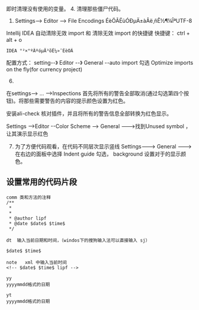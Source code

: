 即时清理没有使用的变量。 
4. 清理那些僵尸代码。 


1. Settings--> Editor --> File Encodings ÉèÖÃËùÓÐµÄ±àÂë¸ñÊ½¶¼ÎªUTF-8

Intellij IDEA 自动清除无效 import 和 清除无效 import 的快捷键
	快捷键： ctrl + alt + o 

	IDEA °²×°ºÃºóµÄ³õÊ¼»¯ÉèÖÃ
配置方式：
	setting--》 Editor --》 General --auto import 勾选 Optimize imports on the fly(for currency project)







6. 
在settings--> ... -->Inspections 首先将所有的警告全部取消(通过勾选第四个按钮)。将那些需要警告的内容的提示颜色设置为红色。 

安装ali-check 核对插件，并且将所有的警告信息全部转换为红色显示。 

Settings -->Editor --Color Scheme --> General --->找到Unused symbol ， 让其演示显示红色


7. 为了方便代码观看，在代码不同层次显示竖线 
Settings---> General --->在右边的面板中选择 Indent guide 勾选， background 设置对于的显示颜色。 







## 设置常用的代码片段

```
comm 类和方法的注释
/**
 * 
 * 
 * @author lipf
 * @date $date$ $time$
 */
```

```
dt  输入当前日期和时间，（windos下的搜狗输入法可以直接输入 sj）

$date$ $time$
```

```
note   xml 中输入当前时间
<!-- $date$ $time$ lipf -->
```

```
yy
yyyymmdd格式的日期
```

```
yt
yyyymmdd格式的日期
```



























